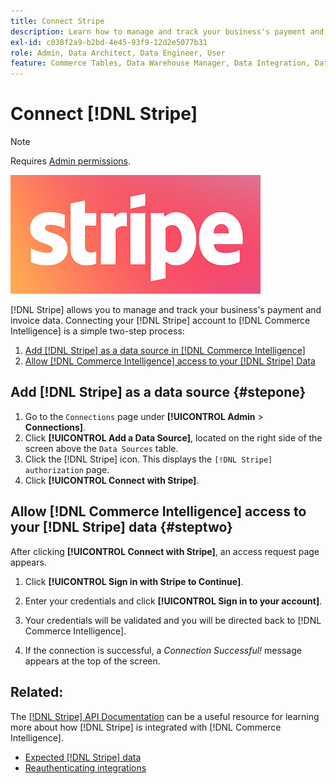 ```yaml
---
title: Connect Stripe
description: Learn how to manage and track your business's payment and invoice data.
exl-id: c038f2a9-b2bd-4e45-93f9-12d2e5077b31
role: Admin, Data Architect, Data Engineer, User
feature: Commerce Tables, Data Warehouse Manager, Data Integration, Data Import/Export
---
```

# Connect [!DNL Stripe]

>[!NOTE]
>
>Requires [Admin permissions](../../../administrator/user-management/user-management.md).

![Stripe logo](../../../assets/stripe-logo.png)

[!DNL Stripe] allows you to manage and track your business's payment and invoice data. Connecting your [!DNL Stripe] account to [!DNL Commerce Intelligence] is a simple two-step process:

1. [Add [!DNL Stripe] as a data source in [!DNL Commerce Intelligence]](#stepone)
1. [Allow [!DNL Commerce Intelligence] access to your [!DNL Stripe] Data](#steptwo)

## Add [!DNL Stripe] as a data source {#stepone}

1. Go to the `Connections` page under **[!UICONTROL Admin** > **Connections]**.
1. Click **[!UICONTROL Add a Data Source]**, located on the right side of the screen above the `Data Sources` table.
1. Click the [!DNL Stripe] icon. This displays the `[!DNL Stripe] authorization` page.
1. Click **[!UICONTROL Connect with Stripe]**.

## Allow [!DNL Commerce Intelligence] access to your [!DNL Stripe] data {#steptwo}

After clicking **[!UICONTROL Connect with Stripe]**, an access request page appears.

1. Click **[!UICONTROL Sign in with Stripe to Continue]**.

1. Enter your credentials and click **[!UICONTROL Sign in to your account]**.

1. Your credentials will be validated and you will be directed back to [!DNL Commerce Intelligence].

1. If the connection is successful, a *Connection Successful!* message appears at the top of the screen.

## Related:

The [[!DNL Stripe] API Documentation](https://stripe.com/docs/api) can be a useful resource for learning more about how [!DNL Stripe] is integrated with [!DNL Commerce Intelligence].

* [Expected [!DNL Stripe] data](../integrations/stripe-data.md)
* [Reauthenticating integrations](https://experienceleague.adobe.com/docs/commerce-knowledge-base/kb/how-to/mbi-reauthenticating-integrations.html)
